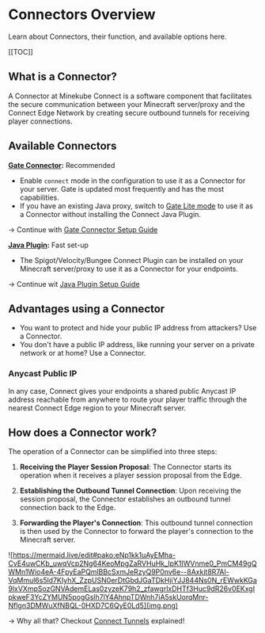 # Connectors Overview

Learn about Connectors, their function, and available options here.

[[TOC]]

## What is a Connector?

A Connector at Minekube Connect is a software component that facilitates the secure
communication between your Minecraft server/proxy and the Connect Edge Network by
creating secure outbound tunnels for receiving player connections.

## Available Connectors

**[Gate Connector](gate.md):** <VPBadge type="info">Recommended</VPBadge>

- Enable `connect` mode in the configuration to use it as a Connector for your
  server. Gate is updated most frequently and has the most capabilities.
- If you have an existing Java proxy, switch to [Gate Lite mode](gate.md#gate-lite-mode) to use it as a Connector
  without installing the Connect Java Plugin.

-> Continue with [Gate Connector Setup Guide](gate.md)

**[Java Plugin](plugin.md):** <VPBadge type="info">Fast set-up</VPBadge>

- The Spigot/Velocity/Bungee Connect Plugin can be installed on your Minecraft server/proxy to
  use it as a Connector for your endpoints.

-> Continue wit [Java Plugin Setup Guide](plugin.md)

## Advantages using a Connector

- You want to protect and hide your public IP address from attackers? Use a Connector.
- You don't have a public IP address, like running your server on a private network or at home? Use a Connector.

### Anycast Public IP

In any case, Connect gives your endpoints a shared public Anycast IP address reachable from
anywhere to route your player traffic through the nearest Connect Edge region to your Minecraft server.

## How does a Connector work?

The operation of a Connector can be simplified into three steps:

1. **Receiving the Player Session Proposal**: The Connector starts its operation when it receives a player session
   proposal from the Edge.

2. **Establishing the Outbound Tunnel Connection**: Upon receiving the session proposal, the Connector establishes an
   outbound tunnel connection back to the Edge.

3. **Forwarding the Player's Connection**: This outbound tunnel connection is then used by the Connector to forward the
   player's connection to the Minecraft server.

![https://mermaid.live/edit#pako:eNp1kk1uAyEMha-CvE4uwCKb_uwqVcp2Ng64KeoMpgZaRVHuHk_IpK1IWVnme0_PmCM49gQWMn1Wio4eA-4FpyEaPQmlBBcSxmJeRzyQ9P0nv6e--8Axkit8R7Al-VqMmul6s5ld7KIyhX_ZzpUSN0erDtGbdJGaTDkHjiYJJ844Ns0N_rEWwkKGa9lxVXmpSozGNVAdemELas0zyzeK79h2_zfawgrlxDHTf3Huc9dR26v0EKxgIpkweF3YcZYMUN5pogGslh7lY4AhnpTDWnh7iA5skUorqMnr-Nflgn3DMWuXfNBQL-0HXD7C6QyE0Ld5](img.png)

-> Why all that? Checkout [Connect Tunnels](/guide/tunnels) explained!